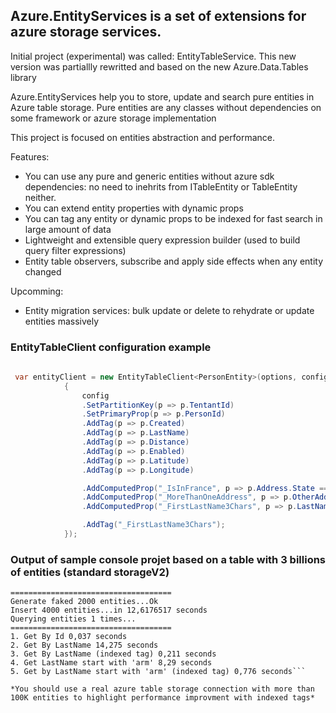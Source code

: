 
## Azure.EntityServices is a set of extensions for azure storage services.
Initial project (experimental) was called: EntityTableService.
This new version was partiallly rewritted and based on the new Azure.Data.Tables library

Azure.EntityServices help you to store, update and search pure entities in Azure table storage.
Pure entities are any classes without dependencies on some framework or azure storage implementation



This project is focused on entities abstraction and performance.
 
Features:

* You can use any pure and generic entities without azure sdk dependencies: no need to inehrits from ITableEntity or TableEntity neither.
* You can extend entity properties with dynamic props  
* You can tag any entity or dynamic props to be indexed for fast search in large amount of data
* Lightweight and extensible query expression builder (used to build query filter expressions)
* Entity table observers, subscribe and apply side effects when any entity changed

Upcomming:
* Entity migration services: bulk update or delete to rehydrate or update entities massively

### EntityTableClient configuration example

```csharp
  
 var entityClient = new EntityTableClient<PersonEntity>(options, config =>
            {
                config
                .SetPartitionKey(p => p.TentantId)
                .SetPrimaryProp(p => p.PersonId)
                .AddTag(p => p.Created)
                .AddTag(p => p.LastName)
                .AddTag(p => p.Distance)
                .AddTag(p => p.Enabled)
                .AddTag(p => p.Latitude)
                .AddTag(p => p.Longitude)

                .AddComputedProp("_IsInFrance", p => p.Address.State == "France")
                .AddComputedProp("_MoreThanOneAddress", p => p.OtherAddress.Count > 1)
                .AddComputedProp("_FirstLastName3Chars", p => p.LastName.ToLower()[..3])

                .AddTag("_FirstLastName3Chars");
            });

```


### Output of sample console projet based on a table with 3 billions of entities (standard storageV2)

```
====================================
Generate faked 2000 entities...Ok
Insert 4000 entities...in 12,6176517 seconds
Querying entities 1 times...
====================================
1. Get By Id 0,037 seconds
2. Get By LastName 14,275 seconds
3. Get By LastName (indexed tag) 0,211 seconds
4. Get LastName start with 'arm' 8,29 seconds
5. Get by LastName start with 'arm' (indexed tag) 0,776 seconds```

*You should use a real azure table storage connection with more than 100K entities to highlight performance improvment with indexed tags*


